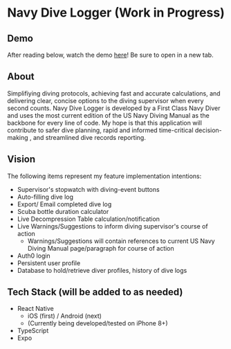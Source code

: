 # Navy Dive Logger (Work in Progress)

## Demo

After reading below, watch the demo [here](https://youtu.be/Cg6KkvD50sw)! Be sure to open in a new tab.

## About

Simplifiying diving protocols, achieving fast and accurate calculations, and delivering clear, concise options to the diving supervisor when every second counts. Navy Dive Logger is developed by a First Class Navy Diver and uses the most current edition of the US Navy Diving Manual as the backbone for every line of code. My hope is that this application will contribute to safer dive planning, rapid and informed time-critical decision-making , and streamlined dive records reporting.

## Vision

The following items represent my feature implementation intentions:

- Supervisor's stopwatch with diving-event buttons
- Auto-filling dive log
- Export/ Email completed dive log
- Scuba bottle duration calculator
- Live Decompression Table calculation/notification
- Live Warnings/Suggestions to inform diving supervisor's course of action
  - Warnings/Suggestions will contain references to current US Navy Diving Manual page/paragraph for course of action
- Auth0 login 
- Persistent user profile
- Database to hold/retrieve diver profiles, history of dive logs 

## Tech Stack (will be added to as needed)

- React Native
  - iOS (first) / Android (next)
  - (Currently being developed/tested on iPhone 8+)
- TypeScript
- Expo
